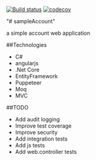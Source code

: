 [![Build status](https://ci.appveyor.com/api/projects/status/y2c3sdamrv0st9jp?svg=true)](https://ci.appveyor.com/project/jobjingjo/sampleaccount) [![codecov](https://codecov.io/gh/jobjingjo/sampleAccount/branch/master/graph/badge.svg)](https://codecov.io/gh/jobjingjo/sampleAccount)

"# sampleAccount" 

a simple account web application

##Technologies
 - C#
 - angularjs
 - .Net Core
 - EntityFramework
 - Puppeteer
 - Moq
 - MVC
 
##TODO
 - Add audit logging
 - Improve test coverage
 - Improve security
 - Add integration tests
 - Add js tests
 - Add web.controller tests
